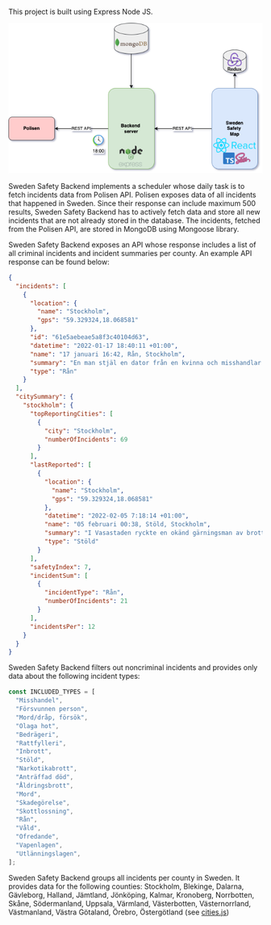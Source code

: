 This project is built using Express Node JS. 

![Architecture diagram](MapArchitecture.png)

Sweden Safety Backend implements a scheduler whose daily task is to fetch incidents data from Polisen API. Polisen exposes data of all incidents that happened in Sweden. Since their response can include maximum 500 results, Sweden Safety Backend has to actively fetch data and store all new incidents that are not already stored in the database. The incidents, fetched from the Polisen API, are stored in MongoDB using Mongoose library.

Sweden Safety Backend exposes an API whose response includes a list of all criminal incidents and incident summaries per county. An example API response can be found below:
```json
{
  "incidents": [
    {
      "location": {
        "name": "Stockholm",
        "gps": "59.329324,18.068581"
      },
      "id": "61e5aebeae5a8f3c40104d63",
      "datetime": "2022-01-17 18:40:11 +01:00",
      "name": "17 januari 16:42, Rån, Stockholm",
      "summary": "En man stjäl en dator från en kvinna och misshandlar en annan kvinna.",
      "type": "Rån"
    }
  ],
  "citySummary": {
    "stockholm": {
      "topReportingCities": [
        {
          "city": "Stockholm",
          "numberOfIncidents": 69
        }
      ],
      "lastReported": [
        {
          "location": {
            "name": "Stockholm",
            "gps": "59.329324,18.068581"
          },
          "datetime": "2022-02-05 7:18:14 +01:00",
          "name": "05 februari 00:38, Stöld, Stockholm",
          "summary": "I Vasastaden ryckte en okänd gärningsman av brottsoffrets halskedja.",
          "type": "Stöld"
        }
      ],
      "safetyIndex": 7,
      "incidentSum": [
        {
          "incidentType": "Rån",
          "numberOfIncidents": 21
        }
      ],
      "incidentsPer": 12
    }
  }
}

```

Sweden Safety Backend filters out noncriminal incidents and provides only data about the following incident types: 
```javascript
const INCLUDED_TYPES = [
  "Misshandel",
  "Försvunnen person",
  "Mord/dråp, försök",
  "Olaga hot",
  "Bedrägeri",
  "Rattfylleri",
  "Inbrott",
  "Stöld",
  "Narkotikabrott",
  "Anträffad död",
  "Åldringsbrott",
  "Mord",
  "Skadegörelse",
  "Skottlossning",
  "Rån",
  "Våld",
  "Ofredande",
  "Vapenlagen",
  "Utlänningslagen",
];
```
Sweden Safety Backend groups all incidents per county in Sweden. It provides data for the following counties: 
Stockholm, Blekinge, Dalarna, Gävleborg, Halland, Jämtland, Jönköping, Kalmar, Kronoberg, Norrbotten, Skåne, Södermanland, Uppsala, Värmland, Västerbotten, Västernorrland, Västmanland, Västra Götaland, Örebro, Östergötland (see [cities.js](cities.js))


